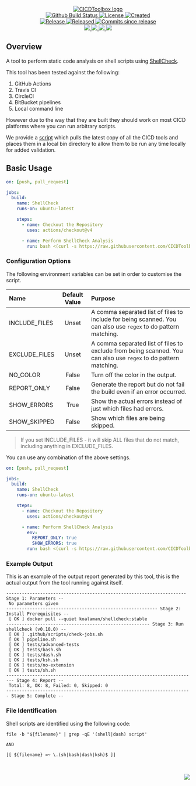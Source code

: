 <!-- markdownlint-disable -->
<p align="center">
    <a href="https://github.com/CICDToolbox/">
        <img src="https://cdn.wolfsoftware.com/assets/images/github/organisations/cicdtoolbox/black-and-white-circle-256.png" alt="CICDToolbox logo" />
    </a>
    <br />
    <a href="https://github.com/CICDToolbox/shellcheck/actions/workflows/cicd.yml">
        <img src="https://img.shields.io/github/actions/workflow/status/CICDToolbox/shellcheck/cicd.yml?branch=master&label=build%20status&style=for-the-badge" alt="Github Build Status" />
    </a>
    <a href="https://github.com/CICDToolbox/shellcheck/blob/master/LICENSE.md">
        <img src="https://img.shields.io/github/license/CICDToolbox/shellcheck?color=blue&label=License&style=for-the-badge" alt="License">
    </a>
    <a href="https://github.com/CICDToolbox/shellcheck">
        <img src="https://img.shields.io/github/created-at/CICDToolbox/shellcheck?color=blue&label=Created&style=for-the-badge" alt="Created">
    </a>
    <br />
    <a href="https://github.com/CICDToolbox/shellcheck/releases/latest">
        <img src="https://img.shields.io/github/v/release/CICDToolbox/shellcheck?color=blue&label=Latest%20Release&style=for-the-badge" alt="Release">
    </a>
    <a href="https://github.com/CICDToolbox/shellcheck/releases/latest">
        <img src="https://img.shields.io/github/release-date/CICDToolbox/shellcheck?color=blue&label=Released&style=for-the-badge" alt="Released">
    </a>
    <a href="https://github.com/CICDToolbox/shellcheck/releases/latest">
        <img src="https://img.shields.io/github/commits-since/CICDToolbox/shellcheck/latest.svg?color=blue&style=for-the-badge" alt="Commits since release">
    </a>
    <br />
    <a href="https://github.com/CICDToolbox/shellcheck/blob/master/.github/CODE_OF_CONDUCT.md">
        <img src="https://img.shields.io/badge/Code%20of%20Conduct-blue?style=for-the-badge" />
    </a>
    <a href="https://github.com/CICDToolbox/shellcheck/blob/master/.github/CONTRIBUTING.md">
        <img src="https://img.shields.io/badge/Contributing-blue?style=for-the-badge" />
    </a>
    <a href="https://github.com/CICDToolbox/shellcheck/blob/master/.github/SECURITY.md">
        <img src="https://img.shields.io/badge/Report%20Security%20Concern-blue?style=for-the-badge" />
    </a>
    <a href="https://github.com/CICDToolbox/shellcheck/issues">
        <img src="https://img.shields.io/badge/Get%20Support-blue?style=for-the-badge" />
    </a>
</p>

## Overview

A tool to perform static code analysis on shell scripts using [ShellCheck](https://github.com/koalaman/shellcheck). 

This tool has been tested against the following:

1. GitHub Actions
2. Travis CI
3. CircleCI
4. BitBucket pipelines
5. Local command line

However due to the way that they are built they should work on most CICD platforms where you can run arbitrary scripts.

We provide a [script](https://github.com/CICDToolbox/get-all-tools) which pulls the latest copy of all the CICD tools and
places them in a local bin directory to allow them to be run any time locally for added validation.

## Basic Usage

```yml
on: [push, pull_request]

jobs:
  build:
    name: ShellCheck
    runs-on: ubuntu-latest

    steps:
      - name: Checkout the Repository
        uses: actions/checkout@v4

      - name: Perform ShellCheck Analysis
        run: bash <(curl -s https://raw.githubusercontent.com/CICDToolbox/shellcheck/master/pipeline.sh)
```

### Configuration Options

The following environment variables can be set in order to customise the script.

| Name          | Default Value | Purpose                                                                                                         |
| :------------ | :-----------: | :-------------------------------------------------------------------------------------------------------------- |
| INCLUDE_FILES |     Unset     | A comma separated list of files to include for being scanned. You can also use `regex` to do pattern matching.  |
| EXCLUDE_FILES |     Unset     | A comma separated list of files to exclude from being scanned. You can also use `regex` to do pattern matching. |
| NO_COLOR      |     False     | Turn off the color in the output.                                                                               |
| REPORT_ONLY   |     False     | Generate the report but do not fail the build even if an error occurred.                                        |
| SHOW_ERRORS   |     True      | Show the actual errors instead of just which files had errors.                                                  |
| SHOW_SKIPPED  |     False     | Show which files are being skipped.                                                                             |

> If you set INCLUDE_FILES - it will skip ALL files that do not match, including anything in EXCLUDE_FILES.

You can use any combination of the above settings.

```yml
on: [push, pull_request]

jobs:
  build:
    name: ShellCheck
    runs-on: ubuntu-latest

    steps:
      - name: Checkout the Repository
        uses: actions/checkout@v4

      - name: Perform ShellCheck Analysis
        env:
          REPORT_ONLY: true
          SHOW_ERRORS: true
        run: bash <(curl -s https://raw.githubusercontent.com/CICDToolbox/shellcheck/master/pipeline.sh)
```

### Example Output

This is an example of the output report generated by this tool, this is the actual output from the tool running against itself.

```
--------------------------------------------------------------------- Stage 1: Parameters --
 No parameters given
---------------------------------------------------------- Stage 2: Install Prerequisites --
 [ OK ] docker pull --quiet koalaman/shellcheck:stable
------------------------------------------------------- Stage 3: Run shellcheck (v0.10.0) --
 [ OK ] .github/scripts/check-jobs.sh
 [ OK ] pipeline.sh
 [ OK ] tests/advanced-tests
 [ OK ] tests/bash.sh
 [ OK ] tests/dash.sh
 [ OK ] tests/ksh.sh
 [ OK ] tests/no-extension
 [ OK ] tests/sh.sh
------------------------------------------------------------------------- Stage 4: Report --
 Total: 8, OK: 8, Failed: 0, Skipped: 0
----------------------------------------------------------------------- Stage 5: Complete --
```

### File Identification

Shell scripts are identified using the following code:

```shell
file -b "${filename}" | grep -qE '(shell|dash) script'

AND

[[ ${filename} =~ \.(sh|bash|dash|ksh)$ ]]
```

<br />
<p align="right"><a href="https://wolfsoftware.com/"><img src="https://img.shields.io/badge/Created%20by%20Wolf%20on%20behalf%20of%20Wolf%20Software-blue?style=for-the-badge" /></a></p>
